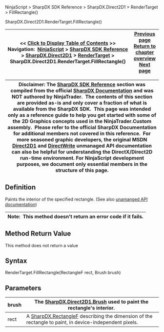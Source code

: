 ﻿
NinjaScript \> SharpDX SDK Reference \> SharpDX.Direct2D1 \> RenderTarget \> FillRectangle()

SharpDX.Direct2D1\.RenderTarget.FillRectangle()

| \<\< [Click to Display Table of Contents](sharpdx_direct2d1_rendertarget_fillrectangle.md) \>\> **Navigation:**     [NinjaScript](ninjascript-1.md) \> [SharpDX SDK Reference](sharpdx_sdk_reference-1.md) \> [SharpDX.Direct2D1](sharpdx_direct2d1-1.md) \> [RenderTarget](sharpdx_direct2d1_rendertarget-1.md) \> SharpDX.Direct2D1\.RenderTarget.FillRectangle() | [Previous page](sharpdx_direct2d1_rendertarget_fillgeometry-1.md) [Return to chapter overview](sharpdx_direct2d1_rendertarget-1.md) [Next page](sharpdx_direct2d1_rendertarget_transform-1.md) |
| --- | --- |

| Disclaimer: The [SharpDX SDK Reference](sharpdx_sdk_reference-1.md) section was compiled from the official [SharpDX Documentation](http://sharpdx.org/) and was NOT authored by NinjaTrader.  The contents of this section are provided as\-is and only cover a fraction of what is available from the SharpDX SDK.  This page was intended only as a reference guide to help you get started with some of the 2D Graphics concepts used in the NinjaTrader.Custom assembly.  Please refer to the official SharpDX Documentation for additional members not covered in this reference.  For more seasoned graphic developers, the original MSDN [Direct2D1](https://msdn.microsoft.com/en-us/library/windows/desktop/dd370990.aspx) and [DirectWrite](https://msdn.microsoft.com/en-us/library/windows/desktop/dd368038.aspx) unmanaged API documentation can also be helpful for understanding the DirectX/Direct2D run\-time environment. For NinjaScript development purposes, we document only essential members in the structure of this page. |
| --- |

## Definition
Paints the interior of the specified rectangle.
(See also [unamanged API documentation](http://msdn.microsoft.com/en-us/library/dd371954.aspx))
 

| Note:  This method doesn't return an error code if it fails. |
| --- |

## Method Return Value
This method does not return a value
 
## Syntax
RenderTarget.FillRectangle(RectangleF rect, Brush brush)
## Parameters

| brush | The [SharpDX.Direct2D1\.Brush](sharpdx_direct2d1_brush-1.md) used to paint the rectangle's interior. |
| --- | --- |
| rect | A [SharpDX.RectangleF](sharpdx_rectanglef-1.md) describing the dimension of the rectangle to paint, in device\-independent pixels. |
